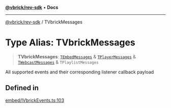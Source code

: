[**@vbrick/rev-sdk**](../README.md) • **Docs**

***

[@vbrick/rev-sdk](../README.md) / TVbrickMessages

# Type Alias: TVbrickMessages

> **TVbrickMessages**: [`TEmbedMessages`](TEmbedMessages.md) & [`TPlayerMessages`](TPlayerMessages.md) & [`TWebcastMessages`](TWebcastMessages.md) & `TPlaylistMessages`

All supported events and their corresponding listener callback payload

## Defined in

[embed/IVbrickEvents.ts:103](https://github.com/vbrick/rev-sdk-js/blob/main/src/embed/IVbrickEvents.ts#L103)
